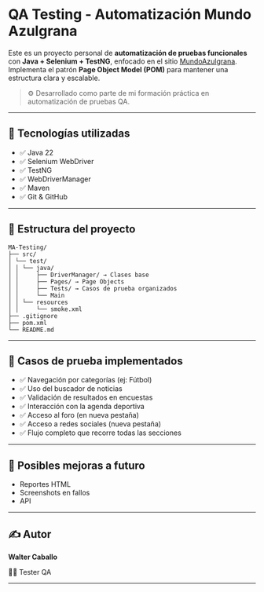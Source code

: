 # QA Testing - Automatización Mundo Azulgrana

Este es un proyecto personal de **automatización de pruebas funcionales** con **Java + Selenium + TestNG**, enfocado en el sitio [MundoAzulgrana](https://mundoazulgrana.com.ar/). Implementa el patrón **Page Object Model (POM)** para mantener una estructura clara y escalable.

> ⚙️ Desarrollado como parte de mi formación práctica en automatización de pruebas QA.

---
## 🚀 Tecnologías utilizadas

- ✅ Java 22
- ✅ Selenium WebDriver
- ✅ TestNG
- ✅ WebDriverManager
- ✅ Maven
- ✅ Git & GitHub
---
## 📁 Estructura del proyecto
```
MA-Testing/
├── src/
│ └── test/
│ │ └── java/   
│ │     ├── DriverManager/ → Clases base
│ │     ├── Pages/ → Page Objects
│ │     ├── Tests/ → Casos de prueba organizados
│ │     └── Main
│ │ └── resources
│ │     └── smoke.xml 
├── .gitignore
├── pom.xml
└── README.md
```
---
## 🧪 Casos de prueba implementados
- ✅ Navegación por categorías (ej: Fútbol)
- ✅ Uso del buscador de noticias
- ✅ Validación de resultados en encuestas
- ✅ Interacción con la agenda deportiva
- ✅ Acceso al foro (en nueva pestaña)
- ✅ Acceso a redes sociales (nueva pestaña)
- ✅ Flujo completo que recorre todas las secciones
---
## 🔧 Posibles mejoras a futuro

- Reportes HTML
- Screenshots en fallos
- API
---
## ✍️ Autor
**Walter Caballo**

🧑‍💻 Tester QA

---